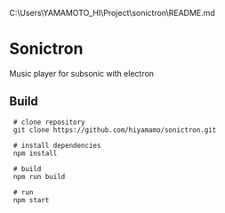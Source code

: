 C:\Users\YAMAMOTO_HI\Project\sonictron\README.md
# Sonictron
Music player for subsonic with electron

## Build

```
 # clone repository
 git clone https://github.com/hiyamamo/sonictron.git
 
 # install dependencies
 npm install
 
 # build
 npm run build

 # run
 npm start
```

